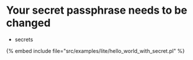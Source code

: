 # Your secret passphrase needs to be changed


* secrets

{% embed include file="src/examples/lite/hello_world_with_secret.pl" %}



